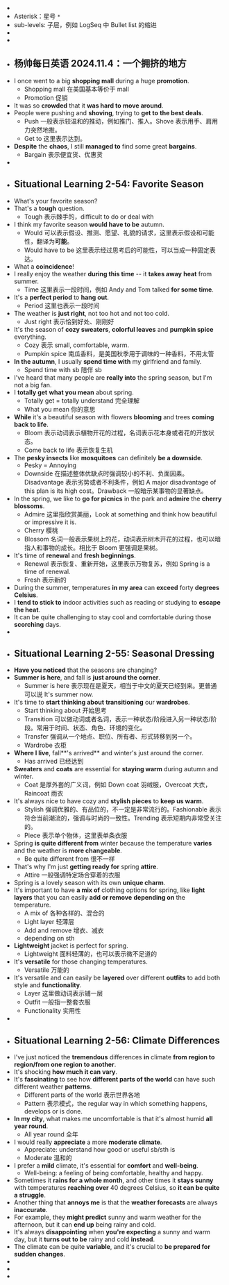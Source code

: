 -
- Asterisk：星号 `*`
- sub-levels: 子层，例如 LogSeq 中 Bullet list 的缩进
-
-
- ## 杨帅每日英语 2024.11.4：一个拥挤的地方
- I once went to a big **shopping mall** during a huge **promotion**.
	- Shopping mall 在美国基本等价于 mall
	- Promotion 促销
- It was so **crowded** that it **was hard to** **move around**.
- People were pushing and **shoving**, trying to **get to** **the best deals**.
	- Push 一般表示较温和的推动，例如推门、推人。Shove 表示用手、肩用力突然地推。
	- Get to 这里表示达到。
- **Despite** the **chaos**, I still **managed to** find some great **bargains**.
	- Bargain 表示便宜货、优惠货
-
- ## Situational Learning 2-54: Favorite Season
- What's your favorite season?
- That's a **tough** question.
	- Tough 表示棘手的，difficult to do or deal with
- I think my favorite season **would have to be** autumn.
	- Would 可以表示假设、推测、愿望、礼貌的请求，这里表示假设和可能性，翻译为**可能**。
	- Would have to be 这里表示经过思考后的可能性，可以当成一种固定表达。
- What a **coincidence**!
- I really enjoy the weather **during this time** -- it **takes away** **heat** from summer.
	- Time 这里表示一段时间，例如 Andy and Tom talked **for some time**.
- It's a **perfect period** to **hang out**.
	- Period 这里也表示一段时间
- The weather is **just right**, not too hot and not too cold.
	- Just right 表示恰到好处、刚刚好
- It's the season of **cozy sweaters**, **colorful leaves** and **pumpkin spice** everything.
	- Cozy 表示 small, comfortable, warm.
	- Pumpkin spice 南瓜香料，是美国秋季用于调味的一种香料，不用太管
- **In the autumn**, I usually **spend time with** my girlfriend and family.
	- Spend time with sb 陪伴 sb
- I've heard that many people are **really into** the spring season, but I'm not a big fan.
- I **totally get** **what you mean** about spring.
	- Totally get = totally understand 完全理解
	- What you mean 你的意思
- **While** it's a beautiful season with flowers **blooming** and trees **coming back to life**.
	- Bloom 表示动词表示植物开花的过程，名词表示花本身或者花的开放状态。
	- Come back to life 表示恢复生机
- The **pesky insects** like **mosquitoes** can definitely **be a downside**.
	- Pesky = Annoying
	- Downside 在描述整体优缺点时强调较小的不利、负面因素。Disadvantage 表示劣势或者不利条件，例如 A major disadvantage of this plan is its high cost。Drawback 一般暗示某事物的显著缺点。
- In the spring, we like to **go for picnics** in the park and **admire** the **cherry blossoms**.
	- Admire 这里指欣赏美丽，Look at something and think how beautiful or impressive it is.
	- Cherry 樱桃
	- Blossom 名词一般表示果树上的花，动词表示树木开花的过程，也可以暗指人和事物的成长。相比于 Bloom 更强调是果树。
- It's time of **renewal** and **fresh beginnings**.
	- Renewal 表示恢复、重新开始，这里表示万物复苏，例如 Spring is a time of renewal.
	- Fresh 表示新的
- During the summer, temperatures **in my area** can **exceed** forty **degrees Celsius**.
- I **tend to stick to** indoor activities such as reading or studying to **escape the heat**.
- It can be quite challenging to stay cool and comfortable during those **scorching** days.
-
- ## Situational Learning 2-55: Seasonal Dressing
- **Have you noticed** that the seasons are changing?
- **Summer is here**, and fall is **just around the corner**.
	- Summer is here 表示现在是夏天，相当于中文的夏天已经到来。更普通可以说 It's summer now.
- It's time to **start thinking about** **transitioning** our **wardrobes**.
	- Start thinking about 开始思考
	- Transition 可以做动词或者名词，表示一种状态/阶段进入另一种状态/阶段。常用于时间、状态、角色、环境的变化。
	- Transfer 强调从一个地点、职位、所有者、形式转移到另一个。
	- Wardrobe 衣柜
- **Where I live**, fall**'s arrived** and winter's just around the corner.
	- Has arrived 已经达到
- **Sweaters** and **coats** are essential for **staying warm** during autumn and winter.
	- Coat 是厚外套的广义词，例如 Down coat 羽绒服，Overcoat 大衣，Raincoat 雨衣
- It's always nice to have cozy and **stylish pieces** to **keep us warm**.
	- Stylish 强调优雅的、有品位的，不一定是非常流行的。Fashionable 表示符合当前潮流的，强调与时尚的一致性。Trending 表示短期内非常受关注的。
	- Piece 表示单个物体，这里表单条衣服
- Spring **is quite different from** winter because the temperature **varies** and the weather is **more changeable**.
	- Be quite different from 很不一样
- That's why I'm just **getting ready for** spring **attire**.
	- Attire 一般强调特定场合穿着的衣服
- Spring is a lovely season with its own **unique charm**.
- It's important to have **a mix of** clothing options for spring, like **light layers** that you can easily **add or remove** **depending on** the temperature.
	- A mix of 各种各样的、混合的
	- Light layer 轻薄层
	- Add and remove 增衣、减衣
	- depending on sth
- **Lightweight** jacket is perfect for spring.
	- Lightweight 面料轻薄的，也可以表示微不足道的
- It's **versatile** for those changing temperatures.
	- Versatile 万能的
- It's versatile and can easily be **layered** over different **outfits** to add both style and **functionality**.
	- Layer 这里做动词表示铺一层
	- Outfit 一般指一整套衣服
	- Functionality 实用性
-
- ## Situational Learning 2-56: Climate Differences
- I've just noticed the **tremendous** differences **in** climate **from region to region/from one region to another**.
- It's shocking **how much it can vary**.
- It's **fascinating** to see how **different parts of the world** can have such different weather **patterns**.
	- Different parts of the world 表示世界各地
	- Pattern 表示模式，the regular way in which something happens, develops or is done.
- **In my city**, what makes me uncomfortable is that it's almost humid **all year round**.
	- All year round 全年
- I would really **appreciate** a more **moderate climate**.
	- Appreciate: understand how good or useful sb/sth is
	- Moderate 温和的
- I prefer a **mild** climate, it's essential for **comfort** and **well-being**.
	- Well-being: a feeling of being comfortable, healthy and happy.
- Sometimes it **rains for a whole month**, and other times it **stays sunny** with temperatures **reaching over** 40 degrees Celsius, so **it can be quite a struggle**.
- Another thing that **annoys me** is that the **weather forecasts** are always **inaccurate**.
- For example, they **might predict** sunny and warm weather for the afternoon, but it can **end up** being rainy and cold.
- It's always **disappointing** when **you're expecting** a sunny and warm day, but it **turns out to be** rainy and cold **instead**.
- The climate can be quite **variable**, and it's crucial to **be prepared for** **sudden changes**.
-
-
-